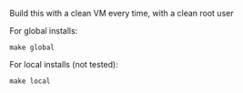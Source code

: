 Build this with a clean VM every time, with a clean root user

For global installs:

    make global

For local installs (not tested):

    make local
